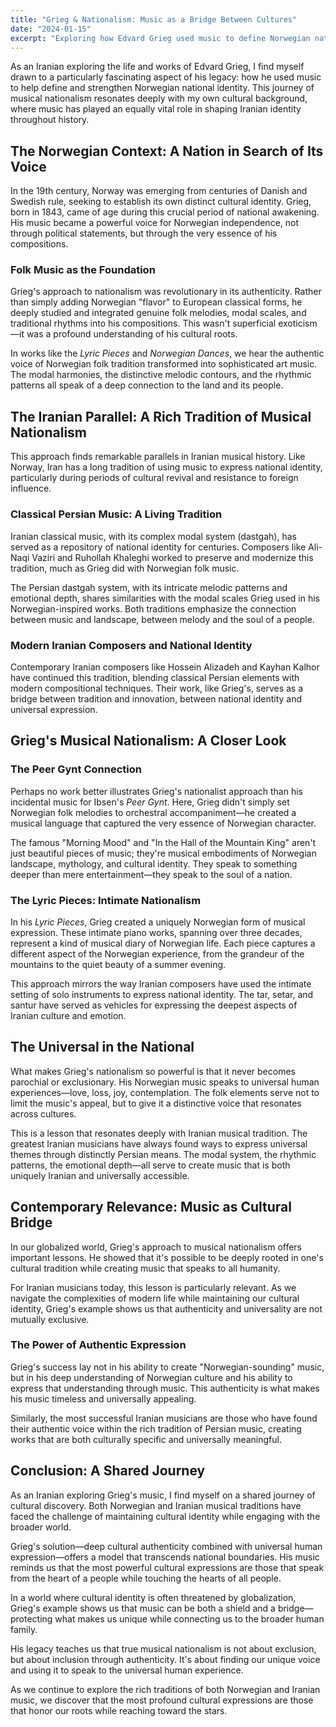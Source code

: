 ```yaml
---
title: "Grieg & Nationalism: Music as a Bridge Between Cultures"
date: "2024-01-15"
excerpt: "Exploring how Edvard Grieg used music to define Norwegian national identity, and the fascinating parallels with Iranian musical nationalism."
---
```


As an Iranian exploring the life and works of Edvard Grieg, I find myself drawn to a particularly fascinating aspect of his legacy: how he used music to help define and strengthen Norwegian national identity. This journey of musical nationalism resonates deeply with my own cultural background, where music has played an equally vital role in shaping Iranian identity throughout history.

## The Norwegian Context: A Nation in Search of Its Voice

In the 19th century, Norway was emerging from centuries of Danish and Swedish rule, seeking to establish its own distinct cultural identity. Grieg, born in 1843, came of age during this crucial period of national awakening. His music became a powerful voice for Norwegian independence, not through political statements, but through the very essence of his compositions.

### Folk Music as the Foundation

Grieg's approach to nationalism was revolutionary in its authenticity. Rather than simply adding Norwegian "flavor" to European classical forms, he deeply studied and integrated genuine folk melodies, modal scales, and traditional rhythms into his compositions. This wasn't superficial exoticism—it was a profound understanding of his cultural roots.

In works like the *Lyric Pieces* and *Norwegian Dances*, we hear the authentic voice of Norwegian folk tradition transformed into sophisticated art music. The modal harmonies, the distinctive melodic contours, and the rhythmic patterns all speak of a deep connection to the land and its people.

## The Iranian Parallel: A Rich Tradition of Musical Nationalism

This approach finds remarkable parallels in Iranian musical history. Like Norway, Iran has a long tradition of using music to express national identity, particularly during periods of cultural revival and resistance to foreign influence.

### Classical Persian Music: A Living Tradition

Iranian classical music, with its complex modal system (dastgah), has served as a repository of national identity for centuries. Composers like Ali-Naqi Vaziri and Ruhollah Khaleghi worked to preserve and modernize this tradition, much as Grieg did with Norwegian folk music.

The Persian dastgah system, with its intricate melodic patterns and emotional depth, shares similarities with the modal scales Grieg used in his Norwegian-inspired works. Both traditions emphasize the connection between music and landscape, between melody and the soul of a people.

### Modern Iranian Composers and National Identity

Contemporary Iranian composers like Hossein Alizadeh and Kayhan Kalhor have continued this tradition, blending classical Persian elements with modern compositional techniques. Their work, like Grieg's, serves as a bridge between tradition and innovation, between national identity and universal expression.

## Grieg's Musical Nationalism: A Closer Look

### The Peer Gynt Connection

Perhaps no work better illustrates Grieg's nationalist approach than his incidental music for Ibsen's *Peer Gynt*. Here, Grieg didn't simply set Norwegian folk melodies to orchestral accompaniment—he created a musical language that captured the very essence of Norwegian character.

The famous "Morning Mood" and "In the Hall of the Mountain King" aren't just beautiful pieces of music; they're musical embodiments of Norwegian landscape, mythology, and cultural identity. They speak to something deeper than mere entertainment—they speak to the soul of a nation.

### The Lyric Pieces: Intimate Nationalism

In his *Lyric Pieces*, Grieg created a uniquely Norwegian form of musical expression. These intimate piano works, spanning over three decades, represent a kind of musical diary of Norwegian life. Each piece captures a different aspect of the Norwegian experience, from the grandeur of the mountains to the quiet beauty of a summer evening.

This approach mirrors the way Iranian composers have used the intimate setting of solo instruments to express national identity. The tar, setar, and santur have served as vehicles for expressing the deepest aspects of Iranian culture and emotion.

## The Universal in the National

What makes Grieg's nationalism so powerful is that it never becomes parochial or exclusionary. His Norwegian music speaks to universal human experiences—love, loss, joy, contemplation. The folk elements serve not to limit the music's appeal, but to give it a distinctive voice that resonates across cultures.

This is a lesson that resonates deeply with Iranian musical tradition. The greatest Iranian musicians have always found ways to express universal themes through distinctly Persian means. The modal system, the rhythmic patterns, the emotional depth—all serve to create music that is both uniquely Iranian and universally accessible.

## Contemporary Relevance: Music as Cultural Bridge

In our globalized world, Grieg's approach to musical nationalism offers important lessons. He showed that it's possible to be deeply rooted in one's cultural tradition while creating music that speaks to all humanity.

For Iranian musicians today, this lesson is particularly relevant. As we navigate the complexities of modern life while maintaining our cultural identity, Grieg's example shows us that authenticity and universality are not mutually exclusive.

### The Power of Authentic Expression

Grieg's success lay not in his ability to create "Norwegian-sounding" music, but in his deep understanding of Norwegian culture and his ability to express that understanding through music. This authenticity is what makes his music timeless and universally appealing.

Similarly, the most successful Iranian musicians are those who have found their authentic voice within the rich tradition of Persian music, creating works that are both culturally specific and universally meaningful.

## Conclusion: A Shared Journey

As an Iranian exploring Grieg's music, I find myself on a shared journey of cultural discovery. Both Norwegian and Iranian musical traditions have faced the challenge of maintaining cultural identity while engaging with the broader world.

Grieg's solution—deep cultural authenticity combined with universal human expression—offers a model that transcends national boundaries. His music reminds us that the most powerful cultural expressions are those that speak from the heart of a people while touching the hearts of all people.

In a world where cultural identity is often threatened by globalization, Grieg's example shows us that music can be both a shield and a bridge—protecting what makes us unique while connecting us to the broader human family.

His legacy teaches us that true musical nationalism is not about exclusion, but about inclusion through authenticity. It's about finding our unique voice and using it to speak to the universal human experience.

As we continue to explore the rich traditions of both Norwegian and Iranian music, we discover that the most profound cultural expressions are those that honor our roots while reaching toward the stars.

